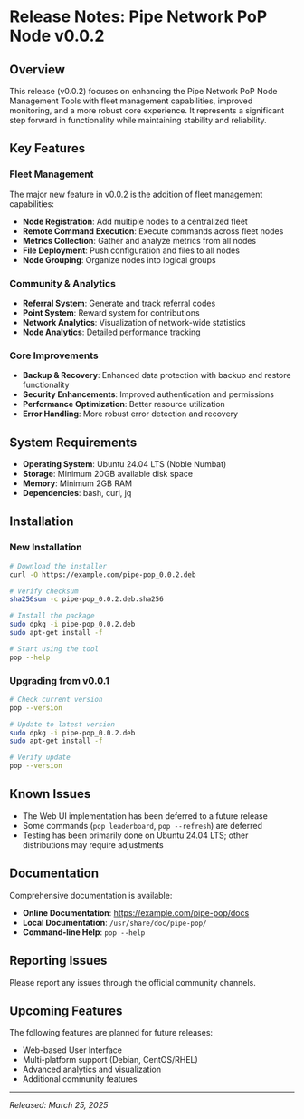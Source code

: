 # Release Notes: Pipe Network PoP Node v0.0.2

## Overview

This release (v0.0.2) focuses on enhancing the Pipe Network PoP Node Management Tools with fleet management capabilities, improved monitoring, and a more robust core experience. It represents a significant step forward in functionality while maintaining stability and reliability.

## Key Features

### Fleet Management

The major new feature in v0.0.2 is the addition of fleet management capabilities:

- **Node Registration**: Add multiple nodes to a centralized fleet
- **Remote Command Execution**: Execute commands across fleet nodes
- **Metrics Collection**: Gather and analyze metrics from all nodes
- **File Deployment**: Push configuration and files to all nodes
- **Node Grouping**: Organize nodes into logical groups

### Community & Analytics

- **Referral System**: Generate and track referral codes
- **Point System**: Reward system for contributions
- **Network Analytics**: Visualization of network-wide statistics
- **Node Analytics**: Detailed performance tracking

### Core Improvements

- **Backup & Recovery**: Enhanced data protection with backup and restore functionality
- **Security Enhancements**: Improved authentication and permissions
- **Performance Optimization**: Better resource utilization
- **Error Handling**: More robust error detection and recovery

## System Requirements

- **Operating System**: Ubuntu 24.04 LTS (Noble Numbat)
- **Storage**: Minimum 20GB available disk space
- **Memory**: Minimum 2GB RAM
- **Dependencies**: bash, curl, jq

## Installation

### New Installation

```bash
# Download the installer
curl -O https://example.com/pipe-pop_0.0.2.deb

# Verify checksum
sha256sum -c pipe-pop_0.0.2.deb.sha256

# Install the package
sudo dpkg -i pipe-pop_0.0.2.deb
sudo apt-get install -f

# Start using the tool
pop --help
```

### Upgrading from v0.0.1

```bash
# Check current version
pop --version

# Update to latest version
sudo dpkg -i pipe-pop_0.0.2.deb
sudo apt-get install -f

# Verify update
pop --version
```

## Known Issues

- The Web UI implementation has been deferred to a future release
- Some commands (`pop leaderboard`, `pop --refresh`) are deferred
- Testing has been primarily done on Ubuntu 24.04 LTS; other distributions may require adjustments

## Documentation

Comprehensive documentation is available:

- **Online Documentation**: https://example.com/pipe-pop/docs
- **Local Documentation**: `/usr/share/doc/pipe-pop/`
- **Command-line Help**: `pop --help`

## Reporting Issues

Please report any issues through the official community channels.

## Upcoming Features

The following features are planned for future releases:

- Web-based User Interface
- Multi-platform support (Debian, CentOS/RHEL)
- Advanced analytics and visualization
- Additional community features

---

*Released: March 25, 2025* 